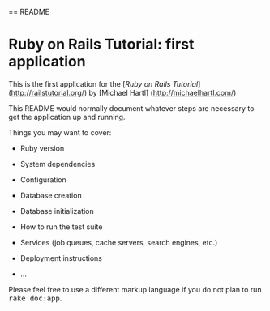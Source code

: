 == README

# Ruby on Rails Tutorial: first application

This is the first application for the 
	[*Ruby on Rails Tutorial*] (http://railstutorial.org/)
	by [Michael Hartl] (http://michaelhartl.com/)

This README would normally document whatever steps are necessary to get the
application up and running.

Things you may want to cover:

* Ruby version

* System dependencies

* Configuration

* Database creation

* Database initialization

* How to run the test suite

* Services (job queues, cache servers, search engines, etc.)

* Deployment instructions

* ...


Please feel free to use a different markup language if you do not plan to run
<tt>rake doc:app</tt>.
